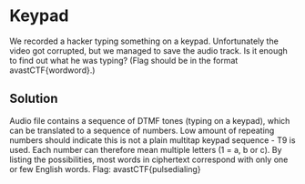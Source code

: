 # Keypad

We recorded a hacker typing something on a keypad. Unfortunately the video got corrupted, but we managed to save the audio track. Is it enough to find out what he was typing? (Flag should be in the format avastCTF{wordword}.)

## Solution
Audio file contains a sequence of DTMF tones (typing on a keypad), which can be translated to a sequence of numbers.
Low amount of repeating numbers should indicate this is not a plain multitap keypad sequence - T9 is used.
Each number can therefore mean multiple letters (1 = a, b or c). By listing the possibilities, most words in ciphertext correspond with only one or few English words.
Flag: avastCTF{pulsedialing}
